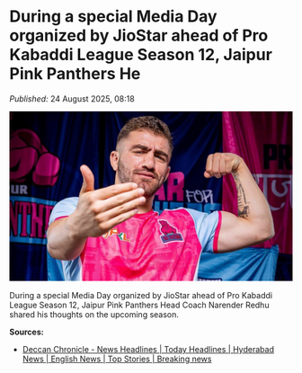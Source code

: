 # During a special Media Day organized by JioStar ahead of Pro Kabaddi League Season 12, Jaipur Pink Panthers He

*Published:* 24 August 2025, 08:18 

![cover](/images/During-a-special-Media-Day-organized-by-JioStar-ahead-of-Pro-Kabaddi-League-Seas-ee022f.jpg)

During a special Media Day organized by JioStar ahead of Pro Kabaddi League Season 12, Jaipur Pink Panthers Head Coach Narender Redhu shared his thoughts on the upcoming season.


**Sources:**

- [Deccan Chronicle - News Headlines | Today Headlines | Hyderabad News | English News | Top Stories | Breaking news](https://www.deccanchronicle.com/sports/even-elders-are-eagerly-awaiting-this-pkl-season-jaipur-pink-panthers-coach-1899393)
